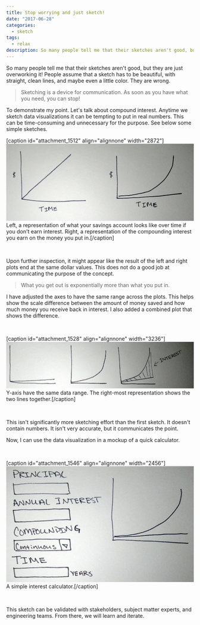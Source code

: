 ```yaml
---
title: Stop worrying and just sketch!
date: "2017-06-28"
categories: 
  - sketch
tags: 
  - relax
description: So many people tell me that their sketches aren't good, but they are just overworking it! People assume that a sketch has to be beautiful, with straight, clean lines, and maybe even a little color. They are wrong.
---
```


So many people tell me that their sketches aren't good, but they are just overworking it! People assume that a sketch has to be beautiful, with straight, clean lines, and maybe even a little color. They are wrong.

> Sketching is a device for communication. As soon as you have what you need, you can stop!

To demonstrate my point. Let's talk about compound interest. Anytime we sketch data visualizations it can be tempting to put in real numbers. This can be time-consuming and unnecessary for the purpose. See below some simple sketches.

\[caption id="attachment\_1512" align="alignnone" width="2872"\]![basic sketch_1.jpg](./images/basic-sketch_1.jpg) Left, a representation of what your savings account looks like over time if you don't earn interest. Right, a representation of the compounding interest you earn on the money you put in.\[/caption\]

 

Upon further inspection, it might appear like the result of the left and right plots end at the same dollar values. This does not do a good job at communicating the purpose of the concept.

> What you get out is exponentially more than what you put in.

I have adjusted the axes to have the same range across the plots. This helps show the scale difference between the amount of money saved and how much money you receive back in interest. I also added a combined plot that shows the difference.

 

\[caption id="attachment\_1528" align="alignnone" width="3236"\]![basic sketch_3.jpg](./images/basic-sketch_3.jpg) Y-axis have the same data range. The right-most representation shows the two lines together.\[/caption\]

 

This isn't significantly more sketching effort than the first sketch. It doesn't contain numbers. It isn't very accurate, but it communicates the point.

Now, I can use the data visualization in a mockup of a quick calculator.

 

\[caption id="attachment\_1546" align="alignnone" width="2456"\]![basic sketch_4.jpg](./images/basic-sketch_4.jpg) A simple interest calculator.\[/caption\]

 

This sketch can be validated with stakeholders, subject matter experts, and engineering teams. From there, we will learn and iterate.
